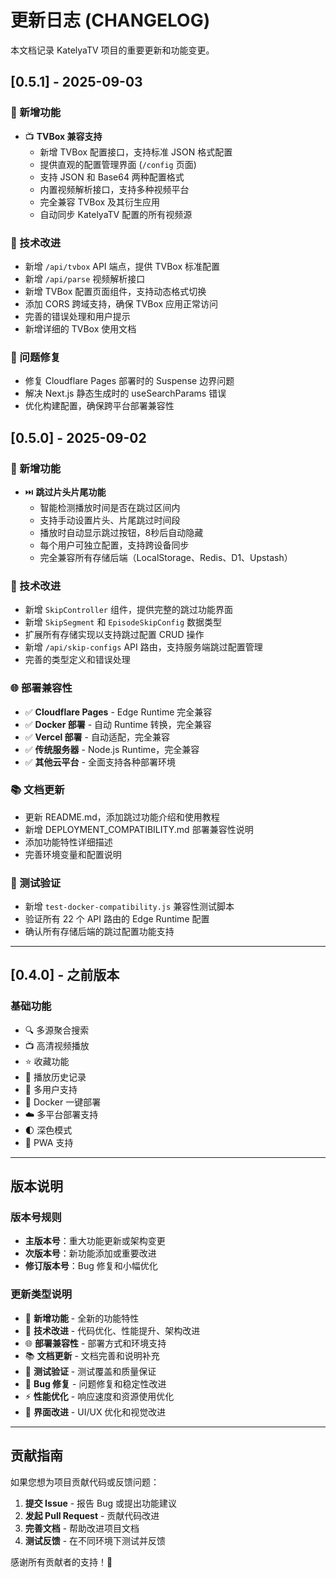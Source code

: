 # 更新日志 (CHANGELOG)

本文档记录 KatelyaTV 项目的重要更新和功能变更。

## [0.5.1] - 2025-09-03

### 🎉 新增功能
- 📺 **TVBox 兼容支持**
  - 新增 TVBox 配置接口，支持标准 JSON 格式配置
  - 提供直观的配置管理界面 (`/config` 页面)
  - 支持 JSON 和 Base64 两种配置格式
  - 内置视频解析接口，支持多种视频平台
  - 完全兼容 TVBox 及其衍生应用
  - 自动同步 KatelyaTV 配置的所有视频源

### 🔧 技术改进
- 新增 `/api/tvbox` API 端点，提供 TVBox 标准配置
- 新增 `/api/parse` 视频解析接口
- 新增 TVBox 配置页面组件，支持动态格式切换
- 添加 CORS 跨域支持，确保 TVBox 应用正常访问
- 完善的错误处理和用户提示
- 新增详细的 TVBox 使用文档

### 🐛 问题修复
- 修复 Cloudflare Pages 部署时的 Suspense 边界问题
- 解决 Next.js 静态生成时的 useSearchParams 错误
- 优化构建配置，确保跨平台部署兼容性

## [0.5.0] - 2025-09-02

### 🎉 新增功能
- ⏭️ **跳过片头片尾功能**
  - 智能检测播放时间是否在跳过区间内
  - 支持手动设置片头、片尾跳过时间段
  - 播放时自动显示跳过按钮，8秒后自动隐藏
  - 每个用户可独立配置，支持跨设备同步
  - 完全兼容所有存储后端（LocalStorage、Redis、D1、Upstash）

### 🔧 技术改进
- 新增 `SkipController` 组件，提供完整的跳过功能界面
- 新增 `SkipSegment` 和 `EpisodeSkipConfig` 数据类型
- 扩展所有存储实现以支持跳过配置 CRUD 操作
- 新增 `/api/skip-configs` API 路由，支持服务端跳过配置管理
- 完善的类型定义和错误处理

### 🌐 部署兼容性
- ✅ **Cloudflare Pages** - Edge Runtime 完全兼容
- ✅ **Docker 部署** - 自动 Runtime 转换，完全兼容
- ✅ **Vercel 部署** - 自动适配，完全兼容
- ✅ **传统服务器** - Node.js Runtime，完全兼容
- ✅ **其他云平台** - 全面支持各种部署环境

### 📚 文档更新
- 更新 README.md，添加跳过功能介绍和使用教程
- 新增 DEPLOYMENT_COMPATIBILITY.md 部署兼容性说明
- 添加功能特性详细描述
- 完善环境变量和配置说明

### 🧪 测试验证
- 新增 `test-docker-compatibility.js` 兼容性测试脚本
- 验证所有 22 个 API 路由的 Edge Runtime 配置
- 确认所有存储后端的跳过配置功能支持

---

## [0.4.0] - 之前版本

### 基础功能
- 🔍 多源聚合搜索
- 📺 高清视频播放
- ⭐ 收藏功能
- 📖 播放历史记录
- 👥 多用户支持
- 🐳 Docker 一键部署
- ☁️ 多平台部署支持
- 🌓 深色模式
- 📱 PWA 支持

---

## 版本说明

### 版本号规则
- **主版本号**：重大功能更新或架构变更
- **次版本号**：新功能添加或重要改进
- **修订版本号**：Bug 修复和小幅优化

### 更新类型说明
- 🎉 **新增功能** - 全新的功能特性
- 🔧 **技术改进** - 代码优化、性能提升、架构改进
- 🌐 **部署兼容性** - 部署方式和环境支持
- 📚 **文档更新** - 文档完善和说明补充
- 🧪 **测试验证** - 测试覆盖和质量保证
- 🐛 **Bug 修复** - 问题修复和稳定性改进
- ⚡ **性能优化** - 响应速度和资源使用优化
- 🎨 **界面改进** - UI/UX 优化和视觉改进

---

## 贡献指南

如果您想为项目贡献代码或反馈问题：

1. **提交 Issue** - 报告 Bug 或提出功能建议
2. **发起 Pull Request** - 贡献代码改进
3. **完善文档** - 帮助改进项目文档
4. **测试反馈** - 在不同环境下测试并反馈

感谢所有贡献者的支持！🙏
